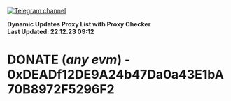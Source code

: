 [![Telegram channel](https://img.shields.io/endpoint?url=https://runkit.io/damiankrawczyk/telegram-badge/branches/master?url=https://t.me/n4z4v0d)](https://t.me/n4z4v0d) 

**Dynamic Updates Proxy List with Proxy Checker**  
**Last Updated: 22.12.23 09:12**

# DONATE (_any evm_) - 0xDEADf12DE9A24b47Da0a43E1bA70B8972F5296F2
